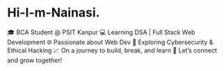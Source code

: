 # Hi-I-m-Nainasi.
🎓 BCA Student @ PSIT Kanpur 💻 Learning DSA | Full Stack Web Development 🌐 Passionate about Web Dev 🔐 Exploring Cybersecurity &amp; Ethical Hacking 📈 On a journey to build, break, and learn 🚀 Let’s connect and grow together!

